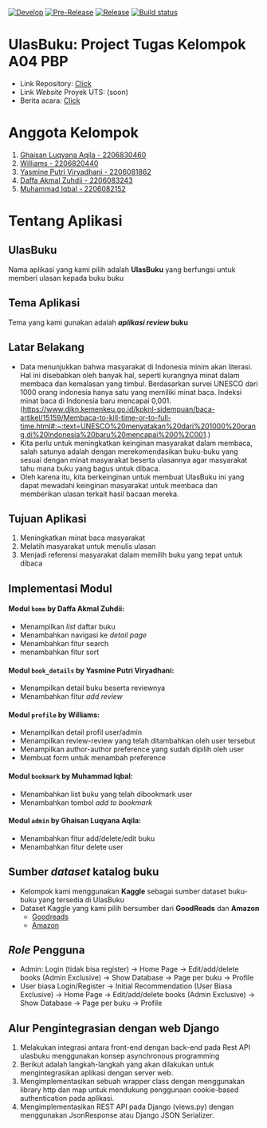 [![Develop](https://github.com/yps-a04/ulasbuku_mobile/actions/workflows/staging.yml/badge.svg)](https://github.com/yps-a04/ulasbuku_mobile/actions/workflows/staging.yml)
[![Pre-Release](https://github.com/yps-a04/ulasbuku_mobile/actions/workflows/pre-release.yml/badge.svg)](https://github.com/yps-a04/ulasbuku_mobile/actions/workflows/pre-release.yml)
[![Release](https://github.com/yps-a04/ulasbuku_mobile/actions/workflows/release.yml/badge.svg)](https://github.com/yps-a04/ulasbuku_mobile/actions/workflows/release.yml)
[![Build status](https://build.appcenter.ms/v0.1/apps/c458ebb8-218a-4fa7-93b2-5d27c6dd9dea/branches/main/badge)](https://appcenter.ms)
# UlasBuku: Project Tugas Kelompok A04 PBP
- Link Repository: [Click](https://github.com/yps-a04/ulasbuku_mobile)
- Link *Website* Proyek UTS: (soon)
- Berita acara: [Click](https://univindonesia-my.sharepoint.com/:x:/g/personal/williams_office_ui_ac_id/EQLHHcRruOFNvy_njxDlPowBzr3vO4qu2B1SISeZ8JKbiQ?e=ScN18i)

# Anggota Kelompok
1. [Ghaisan Luqyana Aqila - 2206830460](https://github.com/Ghaisan007)
2. [Williams - 2206820440](https://github.com/NtapSlur)
3. [Yasmine Putri Viryadhani - 2206081862](https://github.com/sdikyarts)
4. [Daffa Akmal Zuhdii - 2206083243](https://github.com/Daffa2101)
5. [Muhammad Iqbal - 2206082152](https://github.com/Liqba)

# Tentang Aplikasi
## UlasBuku
Nama aplikasi yang kami pilih adalah **UlasBuku** yang berfungsi untuk memberi ulasan kepada buku buku

## Tema Aplikasi
Tema yang kami gunakan adalah **<i>aplikasi review</i> buku**

## Latar Belakang
- Data menunjukkan bahwa masyarakat di Indonesia minim akan literasi. Hal ini disebabkan oleh banyak hal, seperti kurangnya minat dalam membaca dan kemalasan yang timbul. Berdasarkan survei UNESCO dari 1000 orang indonesia hanya satu yang memiliki minat baca. Indeksi minat baca di Indonesia baru mencapai 0,001.
 (https://www.djkn.kemenkeu.go.id/kpknl-sidempuan/baca-artikel/15159/Membaca-to-kill-time-or-to-full-time.html#:~:text=UNESCO%20menyatakan%20dari%201000%20orang,di%20Indonesia%20baru%20mencapai%200%2C001.)
- Kita perlu untuk meningkatkan keinginan masyarakat dalam membaca, salah satunya adalah dengan merekomendasikan buku-buku yang sesuai dengan minat masyarakat beserta ulasannya agar masyarakat tahu mana buku yang bagus untuk dibaca.
- Oleh karena itu, kita berkeinginan untuk membuat UlasBuku ini yang dapat mewadahi keinginan masyarakat untuk membaca dan memberikan ulasan terkait hasil bacaan mereka.

## Tujuan Aplikasi
1. Meningkatkan minat baca masyarakat
2. Melatih masyarakat untuk menulis ulasan
3. Menjadi referensi masyarakat dalam memilih buku yang tepat untuk dibaca

## Implementasi Modul
#### Modul <code>home</code> by Daffa Akmal Zuhdii:
- Menampilkan *list* daftar buku
- Menambahkan navigasi ke *detail page*
- Menambahkan fitur search
- menambahkan fitur sort

#### Modul <code>book_details</code> by Yasmine Putri Viryadhani:
- Menampilkan detail buku beserta reviewnya
- Menambahkan fitur *add review*

#### Modul <code>profile</code> by Williams:
- Menampilkan detail profil user/admin
- Menampilkan review-review yang telah ditambahkan oleh user tersebut
- Menampilkan author-author preference yang sudah dipilih oleh user
- Membuat form untuk menambah preference

#### Modul <code>bookmark</code> by Muhammad Iqbal:
- Menambahkan list buku yang telah dibookmark user
- Menambahkan tombol *add to bookmark*


#### Modul <code>admin</code> by Ghaisan Luqyana Aqila:
- Menambahkan fitur add/delete/edit buku
- Menambahkan fitur delete user

## Sumber <i>dataset</i> katalog buku
- Kelompok kami menggunakan **Kaggle** sebagai sumber dataset buku-buku yang tersedia di UlasBuku
- Dataset Kaggle yang kami pilih bersumber dari **GoodReads** dan **Amazon**
    - [Goodreads](https://www.kaggle.com/datasets/jealousleopard/goodreadsbooks)
    - [Amazon](https://www.kaggle.com/datasets/saurabhbagchi/books-dataset)

## <i>Role</i> Pengguna
- Admin:
    Login (tidak bisa register) -> Home Page -> Edit/add/delete books (Admin Exclusive) -> Show Database -> Page per buku -> Profile
- User biasa
    Login/Register -> Initial Recommendation (User Biasa Exclusive) -> Home Page -> Edit/add/delete books (Admin Exclusive) -> Show Database -> Page per buku -> Profile


## Alur Pengintegrasian dengan web Django
1. Melakukan integrasi antara front-end dengan back-end pada Rest API ulasbuku menggunakan konsep asynchronous programming
2. Berikut adalah langkah-langkah yang akan dilakukan untuk mengintegrasikan aplikasi dengan server web.
3. Mengimplementasikan sebuah wrapper class dengan menggunakan library http dan map untuk mendukung penggunaan cookie-based authentication pada aplikasi.
4. Mengimplementasikan REST API pada Django (views.py) dengan menggunakan JsonResponse atau Django JSON Serializer.

